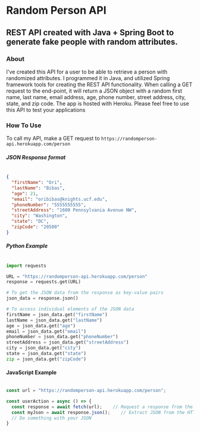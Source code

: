 # Random Person API
## REST API created with Java + Spring Boot to generate fake people with random attributes.

### About

I've created this API for a user to be able to retrieve a person with randomized attributes. I programmed it in Java, and utilized Spring framework tools for creating the REST API functionality. When calling a GET request to the end-point, it will return a JSON object with a random first name, last name, email address, age, phone number, street address, city, state, and zip code. The app is hosted with Heroku. Please feel free to use this API to test your applications

### How To Use

To call my API, make a GET request to ```https://randomperson-api.herokuapp.com/person```

##### JSON Response format

```json

{
  "firstName": "Ori",
  "lastName": "Bibas",
  "age": 21,
  "email": "oribibas@knights.ucf.edu",
  "phoneNumber": "5555555555",
  "streetAddress": "1600 Pennsylvania Avenue NW",
  "city": "Washington",
  "state": "DC",
  "zipCode": "20500"
}

```

##### Python Example

```python

import requests

URL = "https://randomperson-api.herokuapp.com/person"
response = requests.get(URL)

# To get the JSON data from the response as key-value pairs
json_data = response.json()

# To access individual elements of the JSON data
firstName = json_data.get("firstName")
lastName = json_data.get("lastName")
age = json_data.get("age")
email = json_data.get("email")
phoneNumber = json_data.get("phoneNumber")
streetAddress = json_data.get("streetAddress")
city = json_data.get("city")
state = json_data.get("state")
zip = json_data.get("zipCode")

```

#### JavaScript Example

```javascript

const url = "https://randomperson-api.herokuapp.com/person";

const userAction = async () => {
  const response = await fetch(url);    // Request a response from the URL using fetch
  const myJson = await response.json();    // Extract JSON from the HTTP response
  // Do something with your JSON
}

```






